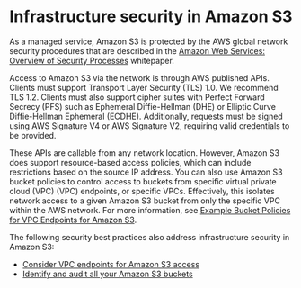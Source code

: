 # Infrastructure security in Amazon S3<a name="network-isolation"></a>

As a managed service, Amazon S3 is protected by the AWS global network security procedures that are described in the [Amazon Web Services: Overview of Security Processes](https://d1.awsstatic.com/whitepapers/aws-security-whitepaper.pdf) whitepaper\.

Access to Amazon S3 via the network is through AWS published APIs\. Clients must support Transport Layer Security \(TLS\) 1\.0\. We recommend TLS 1\.2\. Clients must also support cipher suites with Perfect Forward Secrecy \(PFS\) such as Ephemeral Diffie\-Hellman \(DHE\) or Elliptic Curve Diffie\-Hellman Ephemeral \(ECDHE\)\. Additionally, requests must be signed using AWS Signature V4 or AWS Signature V2, requiring valid credentials to be provided\.

These APIs are callable from any network location\. However, Amazon S3 does support resource\-based access policies, which can include restrictions based on the source IP address\. You can also use Amazon S3 bucket policies to control access to buckets from specific virtual private cloud \(VPC\) \(VPC\) endpoints, or specific VPCs\. Effectively, this isolates network access to a given Amazon S3 bucket from only the specific VPC within the AWS network\. For more information, see [Example Bucket Policies for VPC Endpoints for Amazon S3](example-bucket-policies-vpc-endpoint.md)\.

The following security best practices also address infrastructure security in Amazon S3:
+ [Consider VPC endpoints for Amazon S3 access](security-best-practices.md#end-points)
+ [Identify and audit all your Amazon S3 buckets](security-best-practices.md#audit)